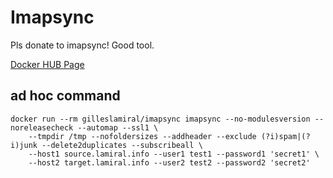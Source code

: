 # Imapsync

Pls donate to imapsync! Good tool.

[Docker HUB Page](https://hub.docker.com/r/gilleslamiral/imapsync/)

## ad hoc command
```
docker run --rm gilleslamiral/imapsync imapsync --no-modulesversion --noreleasecheck --automap --ssl1 \
    --tmpdir /tmp --nofoldersizes --addheader --exclude (?i)spam|(?i)junk --delete2duplicates --subscribeall \
    --host1 source.lamiral.info --user1 test1 --password1 'secret1' \
    --host2 target.lamiral.info --user2 test2 --password2 'secret2'
```
